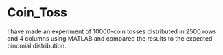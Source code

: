 # Coin_Toss
I have made an experiment of 10000-coin tosses distributed in 2500 rows and 4 columns using MATLAB and compared the results to the expected binomial distribution.
